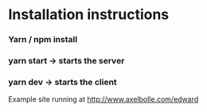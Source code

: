 # Installation instructions

### Yarn / npm install
### yarn start -> starts the server
### yarn dev -> starts the client



Example site running at http://www.axelbolle.com/edward
